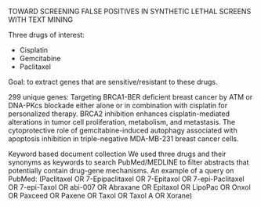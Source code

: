 TOWARD SCREENING FALSE POSITIVES IN SYNTHETIC LETHAL SCREENS WITH TEXT MINING

Three drugs of interest:
* Cisplatin
* Gemcitabine
* Paclitaxel

Goal: to extract genes that are sensitive/resistant to these drugs.

299 unique genes:
Targeting BRCA1-BER deficient breast cancer by ATM or DNA-PKcs blockade either alone or in combination with cisplatin for personalized therapy.
BRCA2 inhibition enhances cisplatin-mediated alterations in tumor cell proliferation, metabolism, and metastasis.
The cytoprotective role of gemcitabine-induced autophagy associated with apoptosis inhibition in triple-negative MDA-MB-231 breast cancer cells.

Keyword based document collection
We used three drugs and their synonyms as keywords to search PubMed/MEDLINE to filter abstracts  that potentially contain drug-gene mechanisms.
An example of a query on PubMed: 
(Paclitaxel OR 7-Epipaclitaxel OR 7-Epitaxol OR 7-epi-Paclitaxel OR 7-epi-Taxol OR abi-007 OR Abraxane OR Epitaxol OR LipoPac OR Onxol OR Paxceed OR Paxene OR Taxol OR Taxol A OR Xorane)

